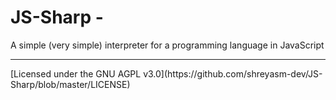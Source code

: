 # JS-Sharp -
A simple (very simple) interpreter for a programming language in JavaScript
<hr>
[Licensed under the GNU AGPL v3.0](https://github.com/shreyasm-dev/JS-Sharp/blob/master/LICENSE)
